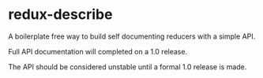 # redux-describe

A boilerplate free way to build self documenting reducers with a simple API.

Full API documentation will completed on a 1.0 release.

The API should be considered unstable until a formal 1.0 release is made.